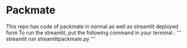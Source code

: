 # Packmate
This repo has code of packmate in normal as well as streamlit deployed form
To run the streamlit, put the following command in your terminal :
''' streamlit run streamlitpackmate.py '''

